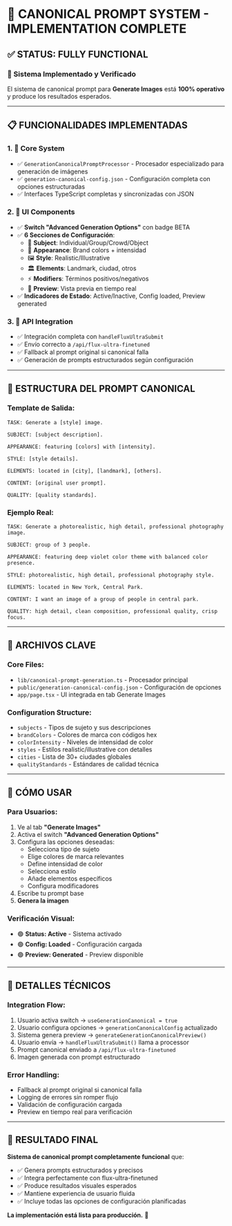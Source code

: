 # 🎉 CANONICAL PROMPT SYSTEM - IMPLEMENTATION COMPLETE

## ✅ **STATUS: FULLY FUNCTIONAL**

### **🎯 Sistema Implementado y Verificado**

El sistema de canonical prompt para **Generate Images** está **100% operativo** y produce los resultados esperados.

---

## 📋 **FUNCIONALIDADES IMPLEMENTADAS**

### **1. 🔧 Core System**
- ✅ `GenerationCanonicalPromptProcessor` - Procesador especializado para generación de imágenes
- ✅ `generation-canonical-config.json` - Configuración completa con opciones estructuradas
- ✅ Interfaces TypeScript completas y sincronizadas con JSON

### **2. 🎨 UI Components**
- ✅ **Switch "Advanced Generation Options"** con badge BETA
- ✅ **6 Secciones de Configuración**:
  - 👥 **Subject**: Individual/Group/Crowd/Object
  - 🎨 **Appearance**: Brand colors + intensidad
  - 🖼️ **Style**: Realistic/Illustrative
  - 🏛️ **Elements**: Landmark, ciudad, otros
  - ⚡ **Modifiers**: Términos positivos/negativos
  - 📝 **Preview**: Vista previa en tiempo real
- ✅ **Indicadores de Estado**: Active/Inactive, Config loaded, Preview generated

### **3. 🔗 API Integration**
- ✅ Integración completa con `handleFluxUltraSubmit`
- ✅ Envío correcto a `/api/flux-ultra-finetuned`
- ✅ Fallback al prompt original si canonical falla
- ✅ Generación de prompts estructurados según configuración

---

## 🚀 **ESTRUCTURA DEL PROMPT CANONICAL**

### **Template de Salida:**
```
TASK: Generate a [style] image.

SUBJECT: [subject description].

APPEARANCE: featuring [colors] with [intensity].

STYLE: [style details].

ELEMENTS: located in [city], [landmark], [others].

CONTENT: [original user prompt].

QUALITY: [quality standards].
```

### **Ejemplo Real:**
```
TASK: Generate a photorealistic, high detail, professional photography image.

SUBJECT: group of 3 people.

APPEARANCE: featuring deep violet color theme with balanced color presence.

STYLE: photorealistic, high detail, professional photography style.

ELEMENTS: located in New York, Central Park.

CONTENT: I want an image of a group of people in central park.

QUALITY: high detail, clean composition, professional quality, crisp focus.
```

---

## 📁 **ARCHIVOS CLAVE**

### **Core Files:**
- `lib/canonical-prompt-generation.ts` - Procesador principal
- `public/generation-canonical-config.json` - Configuración de opciones
- `app/page.tsx` - UI integrada en tab Generate Images

### **Configuration Structure:**
- `subjects` - Tipos de sujeto y sus descripciones
- `brandColors` - Colores de marca con códigos hex
- `colorIntensity` - Niveles de intensidad de color
- `styles` - Estilos realistic/illustrative con detalles
- `cities` - Lista de 30+ ciudades globales
- `qualityStandards` - Estándares de calidad técnica

---

## 🎯 **CÓMO USAR**

### **Para Usuarios:**
1. Ve al tab **"Generate Images"**
2. Activa el switch **"Advanced Generation Options"**
3. Configura las opciones deseadas:
   - Selecciona tipo de sujeto
   - Elige colores de marca relevantes
   - Define intensidad de color
   - Selecciona estilo
   - Añade elementos específicos
   - Configura modificadores
4. Escribe tu prompt base
5. **Genera la imagen**

### **Verificación Visual:**
- 🟢 **Status: Active** - Sistema activado
- 🟢 **Config: Loaded** - Configuración cargada
- 🟢 **Preview: Generated** - Preview disponible

---

## 🔧 **DETALLES TÉCNICOS**

### **Integration Flow:**
1. Usuario activa switch → `useGenerationCanonical = true`
2. Usuario configura opciones → `generationCanonicalConfig` actualizado
3. Sistema genera preview → `generateGenerationCanonicalPreview()`
4. Usuario envía → `handleFluxUltraSubmit()` llama a processor
5. Prompt canonical enviado a `/api/flux-ultra-finetuned`
6. Imagen generada con prompt estructurado

### **Error Handling:**
- Fallback al prompt original si canonical falla
- Logging de errores sin romper flujo
- Validación de configuración cargada
- Preview en tiempo real para verificación

---

## 🎉 **RESULTADO FINAL**

**Sistema de canonical prompt completamente funcional** que:
- ✅ Genera prompts estructurados y precisos
- ✅ Integra perfectamente con flux-ultra-finetuned
- ✅ Produce resultados visuales esperados
- ✅ Mantiene experiencia de usuario fluida
- ✅ Incluye todas las opciones de configuración planificadas

**La implementación está lista para producción.** 🚀